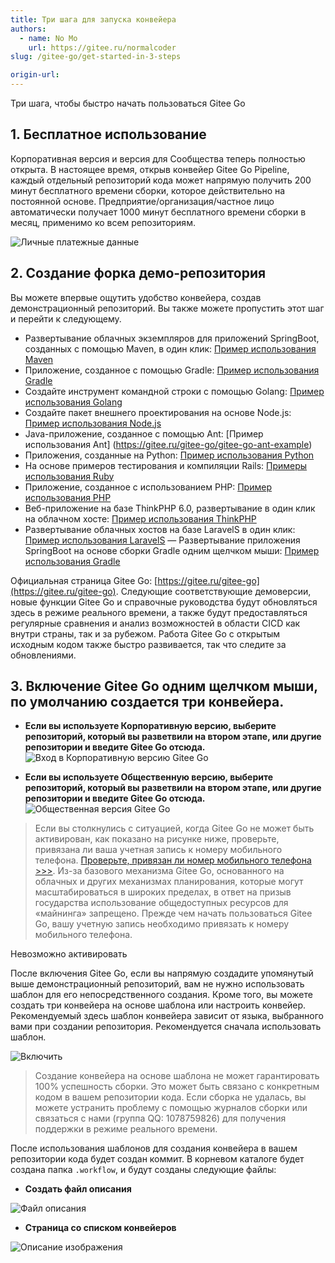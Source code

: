 ```yaml
---
title: Три шага для запуска конвейера
authors:
  - name: No Mo
    url: https://gitee.ru/normalcoder
slug: /gitee-go/get-started-in-3-steps

origin-url: 
---
```


Три шага, чтобы быстро начать пользоваться Gitee Go

## 1. Бесплатное использование

Корпоративная версия и версия для Сообщества теперь полностью открыта.
В настоящее время, открыв конвейер Gitee Go Pipeline, каждый отдельный репозиторий кода может напрямую получить 200 минут бесплатного времени сборки, которое действительно на постоянной основе.
Предприятие/организация/частное лицо автоматически получает 1000 минут бесплатного времени сборки в месяц, применимо ко всем репозиториям.

![Личные платежные данные](https://images.gitee.ru/uploads/images/2022/0317/191152_e80dfbbd_10531940.png)

## 2. Создание форка демо-репозитория

Вы можете впервые ощутить удобство конвейера, создав  демонстрационный репозиторий. Вы также можете пропустить этот шаг и перейти к следующему.

- Развертывание облачных экземпляров для приложений SpringBoot, созданных с помощью Maven, в один клик: [Пример использования Maven](https://gitee.ru/gitee-go/spring-boot-maven-deploy-case)
- Приложение, созданное с помощью Gradle: [Пример использования Gradle](https://gitee.ru/gitee-go/spring-gradle)
- Создайте инструмент командной строки с помощью Golang: [Пример использования Golang](https://gitee.ru/gitee-go/golang-build-case)
- Создайте пакет внешнего проектирования на основе Node.js: [Пример использования Node.js](https://gitee.ru/gitee-go/gitee-go-nodejs-usage-example)
- Java-приложение, созданное с помощью Ant: [Пример использования Ant] (https://gitee.ru/gitee-go/gitee-go-ant-example)
- Приложения, созданные на Python: [Пример использования Python](https://gitee.ru/gitee-go/gitee-go-python-example)
- На основе примеров тестирования и компиляции Rails: [Примеры использования Ruby](https://gitee.ru/gitee-go/ruby-rails-case)
- Приложение, созданное с использованием PHP: [Пример использования PHP](https://gitee.ru/gitee-go/gitee-go-php-demo)
- Веб-приложение на базе ThinkPHP 6.0, развертывание в один клик на облачном хосте: [Пример использования ThinkPHP](https://gitee.ru/gitee-go/thinkphp6-deploy-case)
- Развертывание облачных хостов на базе LaravelS в один клик: [Пример использования LaravelS](https://gitee.ru/gitee-go/laravels-deploy-case)
— Развертывание приложения SpringBoot на основе сборки Gradle одним щелчком мыши: [Пример использования Gradle](https://gitee.ru/gitee-go/spring-boot-gradle-deploy-case)

Официальная страница Gitee Go: [https://gitee.ru/gitee-go](https://gitee.ru/gitee-go). Следующие соответствующие демоверсии, новые функции Gitee Go и справочные руководства будут обновляться здесь в режиме реального времени, а также будут предоставляться регулярные сравнения и анализ возможностей в области CICD как внутри страны, так и за рубежом. Работа Gitee Go с открытым исходным кодом также быстро развивается, так что следите за обновлениями.

## 3. Включение Gitee Go одним щелчком мыши, по умолчанию создается три конвейера.

- **Если вы используете Корпоративную версию, выберите репозиторий, который вы разветвили на втором этапе, или другие репозитории и введите Gitee Go отсюда.**
![Вход в Корпоративную версию Gitee Go](https://images.gitee.ru/uploads/images/2022/0317/191650_3c80ffbe_10531940.png)

- **Если вы используете Общественную версию, выберите репозиторий, который вы разветвили на втором этапе, или другие репозитории и введите Gitee Go отсюда.**
![Общественная версия Gitee Go](https://images.gitee.ru/uploads/images/2021/1117/130845_2fa08f4e_5192864.png)

> Если вы столкнулись с ситуацией, когда Gitee Go не может быть активирован, как показано на рисунке ниже, проверьте, привязана ли ваша учетная запись к номеру мобильного телефона. [Проверьте, привязан ли номер мобильного телефона >>>](https://gitee.ru/profile/account_information). Из-за базового механизма Gitee Go, основанного на облачных и других механизмах планирования, которые могут масштабироваться в широких пределах, в ответ на призыв государства использование общедоступных ресурсов для «майнинга» запрещено. Прежде чем начать пользоваться Gitee Go, вашу учетную запись необходимо привязать к номеру мобильного телефона.

Невозможно активировать

После включения Gitee Go, если вы напрямую создадите упомянутый выше демонстрационный репозиторий, вам не нужно использовать шаблон для его непосредственного создания. Кроме того, вы можете создать три конвейера на основе шаблона или настроить конвейер. Рекомендуемый здесь шаблон конвейера зависит от языка, выбранного вами при создании репозитория. Рекомендуется сначала использовать шаблон.

![Включить](https://images.gitee.ru/uploads/images/2022/0317/191828_713944c4_10531940.png)

> Создание конвейера на основе шаблона не может гарантировать 100% успешность сборки. Это может быть связано с конкретным кодом в вашем репозитории кода. Если сборка не удалась, вы можете устранить проблему с помощью журналов сборки или связаться с нами (группа QQ: 1078759826) для получения поддержки в режиме реального времени.

После использования шаблонов для создания конвейера в вашем репозитории кода будет создан коммит. В корневом каталоге будет создана папка `.workflow`, и будут созданы следующие файлы:

- **Создать файл описания**

![Файл описания](https://images.gitee.ru/uploads/images/2021/1117/131132_38aa23a6_5192864.png)

- **Страница со списком конвейеров**

![Описание изображения](https://images.gitee.ru/uploads/images/2022/0411/183956_13c42c65_10531940.png )